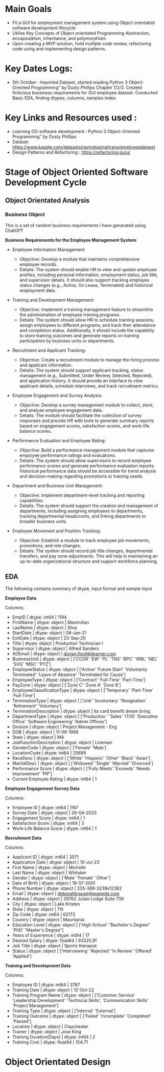 # Main Goals
- Fit a GUI for employment management system using Object orientated software development lifecycle
- Utilise Key Concepts of Object orientated Programming Abstraction, encapsulation, inheritance, and polymorphism
- Upon creating a MVP solution, hold multiple code review, refactoring code using and implementing design patterns.

# Key Dates Logs: 
- 5th October : Imported Dataset, started reading Python 3 Object-Oriented Programming" by Dusty Phillips Chapter 1/2/3. Created ficticious bussiness requirements for GUI employee dataset. Conducted Basic EDA, finding dtypes, columns, samples index. 




# Key Links and Resources used :
- Learning OO software development : Python 3 Object-Oriented Programming" by Dusty Phillips
- Dataset: https://www.kaggle.com/datasets/ravindrasinghrana/employeedataset
- Design Patterns and Refactoring : https://refactoring.guru/

# Stage of Object Oriented Software Development Cycle 

## Object Orientated Analysis 

### Business Object 
This is a set of random business requirements I have generated using ChatGPT 

**Business Requirements for the Employee Management System**:
- Employee Information Management:
    - Objective: Develop a module that maintains comprehensive employee records.
    - Details: The system should enable HR to view and update employee profiles, including personal information, employment status, job title, and supervisor details. It should also support tracking employee status changes (e.g., Active, On Leave, Terminated) and historical employment data.

- Training and Development Management:
    - Objective: Implement a training management feature to streamline the administration of employee training programs.
    - Details: The system should allow HR to schedule training sessions, assign employees to different programs, and track their attendance and completion status. Additionally, it should include the capability to store training outcomes and generate reports on training participation by business units or departments.
    
- Recruitment and Applicant Tracking:
    - Objective: Create a recruitment module to manage the hiring process and applicant information.
    - Details: The system should support applicant tracking, status management (e.g., Submitted, Under Review, Selected, Rejected), and application history. It should provide an interface to view applicant details, schedule interviews, and track recruitment metrics.

- Employee Engagement and Survey Analysis:
    - Objective: Develop a survey management module to collect, store, and analyze employee engagement data.
    - Details: The module should facilitate the collection of survey responses and provide HR with tools to generate summary reports based on engagement scores, satisfaction scores, and work-life balance scores.

- Performance Evaluation and Employee Rating:
    - Objective: Build a performance management module that captures employee performance ratings and evaluations.
    - Details: The system should allow supervisors to record employee performance scores and generate performance evaluation reports. Historical performance data should be accessible for trend analysis and decision-making regarding promotions or training needs.

- Department and Business Unit Management:
    - Objective: Implement department-level tracking and reporting capabilities.
    - Details: The system should support the creation and management of departments, including assigning employees to departments, tracking departmental headcounts, and linking departments to broader business units.

- Employee Movement and Position Tracking:
    - Objective: Establish a module to track employee job movements, promotions, and role changes.
    - Details: The system should record job title changes, departmental transfers, and pay zone adjustments. This will help in maintaining an up-to-date organizational structure and support workforce planning.

## EDA 

The following contains summary of dtype, input format and sample input

**Employee Data**

Columns:
- EmpID | dtype: int64 | 1194
- FirstName | dtype: object | Maximilian
- LastName | dtype: object | Silva
- StartDate | dtype: object | 08-Jan-21
- ExitDate | dtype: object | 23-Sep-20
- Title | dtype: object | Production Technician I
- Supervisor | dtype: object | Alfred Sanders
- ADEmail | dtype: object | dorian.fox@bilearner.com
- BusinessUnit | dtype: object | ['CCDR' 'EW' 'PL' 'TNS' 'BPC' 'WBL' 'NEL' 'SVG' 'MSC' 'PYZ']
- EmployeeStatus | dtype: object | ['Active' 'Future Start' 'Voluntarily Terminated' 'Leave of Absence'
 'Terminated for Cause']
- EmployeeType | dtype: object | ['Contract' 'Full-Time' 'Part-Time']
- PayZone | dtype: object | ['Zone C' 'Zone A' 'Zone B']
- EmployeeClassificationType | dtype: object | ['Temporary' 'Part-Time' 'Full-Time']
- TerminationType | dtype: object | ['Unk' 'Involuntary' 'Resignation' 'Retirement' 'Voluntary']
- TerminationDescription | dtype: object | Its card benefit dream bring.
- DepartmentType | dtype: object | ['Production       ' 'Sales' 'IT/IS' 'Executive Office'
 'Software Engineering' 'Admin Offices']
- Division | dtype: object | Project Management - Eng
- DOB | dtype: object | 11-08-1966
- State | dtype: object | MA
- JobFunctionDescription | dtype: object | Lineman
- GenderCode | dtype: object | ['Female' 'Male']
- LocationCode | dtype: int64 | 25699
- RaceDesc | dtype: object | ['White' 'Hispanic' 'Other' 'Black' 'Asian']
- MaritalDesc | dtype: object | ['Widowed' 'Single' 'Married' 'Divorced']
- Performance Score | dtype: object | ['Fully Meets' 'Exceeds' 'Needs Improvement' 'PIP']
- Current Employee Rating | dtype: int64 | 1


**Employee Engagement Survey Data**

Columns: 
- Employee ID | dtype: int64 | 1167
- Survey Date | dtype: object | 26-04-2023
- Engagement Score | dtype: int64 | 1
- Satisfaction Score | dtype: int64 | 3
- Work-Life Balance Score | dtype: int64 | 1

**Recruitment Data**

Columns:
- Applicant ID | dtype: int64 | 3571
- Application Date | dtype: object | 10-Jul-23
- First Name | dtype: object | Michelle
- Last Name | dtype: object | Whitaker
- Gender | dtype: object | ['Male' 'Female' 'Other']
- Date of Birth | dtype: object | 19-07-2001
- Phone Number | dtype: object | 235-368-3239x12382
- Email | dtype: object | deborahkrause@example.com
- Address | dtype: object | 29762 Julian Lodge Suite 738
- City | dtype: object | Lake Kristen
- State | dtype: object | TN
- Zip Code | dtype: int64 | 62173
- Country | dtype: object | Mauritania
- Education Level | dtype: object | ['High School' "Bachelor's Degree" 'PhD' "Master's Degree"]
- Years of Experience | dtype: int64 | 17
- Desired Salary | dtype: float64 | 93325.91
- Job Title | dtype: object | Sports therapist
- Status | dtype: object | ['Interviewing' 'Rejected' 'In Review' 'Offered' 'Applied']

**Training and Development Data**

Columns:
- Employee ID | dtype: int64 | 3787
- Training Date | dtype: object | 12-Oct-22
- Training Program Name | dtype: object | ['Customer Service' 'Leadership Development' 'Technical Skills', 'Communication Skills' 'Project Management']
- Training Type | dtype: object | ['Internal' 'External']
- Training Outcome | dtype: object | ['Failed' 'Incomplete' 'Completed' 'Passed']
- Location | dtype: object | Claychester
- Trainer | dtype: object | Jose King
- Training Duration(Days) | dtype: int64 | 2
- Training Cost | dtype: float64 | 154.71

# Object Orientated Design 


